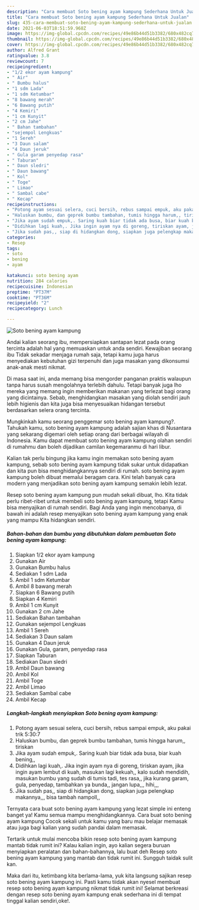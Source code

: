 ```yaml
---
description: "Cara membuat Soto bening ayam kampung Sederhana Untuk Jualan"
title: "Cara membuat Soto bening ayam kampung Sederhana Untuk Jualan"
slug: 435-cara-membuat-soto-bening-ayam-kampung-sederhana-untuk-jualan
date: 2021-06-03T18:51:59.968Z
image: https://img-global.cpcdn.com/recipes/49e86b44d51b3382/680x482cq70/soto-bening-ayam-kampung-foto-resep-utama.jpg
thumbnail: https://img-global.cpcdn.com/recipes/49e86b44d51b3382/680x482cq70/soto-bening-ayam-kampung-foto-resep-utama.jpg
cover: https://img-global.cpcdn.com/recipes/49e86b44d51b3382/680x482cq70/soto-bening-ayam-kampung-foto-resep-utama.jpg
author: Alfred Grant
ratingvalue: 3.8
reviewcount: 7
recipeingredient:
- "1/2 ekor ayam kampung"
- " Air"
- " Bumbu halus"
- "1 sdm Lada"
- "1 sdm Ketumbar"
- "8 bawang merah"
- "6 Bawang putih"
- "4 Kemiri"
- "1 cm Kunyit"
- "2 cm Jahe"
- " Bahan tambahan"
- "sejempol Lengkuas"
- "1 Sereh"
- "3 Daun salam"
- "4 Daun jeruk"
- " Gula garam penyedap rasa"
- " Taburan"
- " Daun sledri"
- " Daun bawang"
- " Kol"
- " Toge"
- " Limao"
- " Sambal cabe"
- " Kecap"
recipeinstructions:
- "Potong ayam sesuai selera, cuci bersih, rebus sampai empuk, aku pakai trik 5:30:7"
- "Haluskan bumbu, dan geprek bumbu tambahan, tumis hingga harum,, tiriskan"
- "Jika ayam sudah empuk,. Saring kuah biar tidak ada busa, biar kuah bening,,"
- "Didihkan lagi kuah,. Jika ingin ayam nya di goreng, tiriskan ayam, jika ingin ayam lembut di kuah, masukan lagi kekuah,, kalo sudah mendidih, masukan bumbu yang sudah di tumis tadi, tes rasa,, jika kurang garam, gula, penyedap, tambahkan ya bunda,, jangan lupa,,, hihi,,,"
- "Jika sudah pas,, siap di hidangkan dong, siapkan juga pelengkap makannya,,, bisa tambah nampoll,,"
categories:
- Resep
tags:
- soto
- bening
- ayam

katakunci: soto bening ayam 
nutrition: 284 calories
recipecuisine: Indonesian
preptime: "PT37M"
cooktime: "PT36M"
recipeyield: "2"
recipecategory: Lunch

---
```



![Soto bening ayam kampung](https://img-global.cpcdn.com/recipes/49e86b44d51b3382/680x482cq70/soto-bening-ayam-kampung-foto-resep-utama.jpg)

Andai kalian seorang ibu, mempersiapkan santapan lezat pada orang tercinta adalah hal yang memuaskan untuk anda sendiri. Kewajiban seorang ibu Tidak sekadar menjaga rumah saja, tetapi kamu juga harus menyediakan kebutuhan gizi terpenuhi dan juga masakan yang dikonsumsi anak-anak mesti nikmat.

Di masa  saat ini, anda memang bisa mengorder panganan praktis walaupun tanpa harus susah mengolahnya terlebih dahulu. Tetapi banyak juga lho mereka yang memang ingin memberikan makanan yang terlezat bagi orang yang dicintainya. Sebab, menghidangkan masakan yang diolah sendiri jauh lebih higienis dan kita juga bisa menyesuaikan hidangan tersebut berdasarkan selera orang tercinta. 



Mungkinkah kamu seorang penggemar soto bening ayam kampung?. Tahukah kamu, soto bening ayam kampung adalah sajian khas di Nusantara yang sekarang digemari oleh setiap orang dari berbagai wilayah di Indonesia. Kamu dapat membuat soto bening ayam kampung olahan sendiri di rumahmu dan boleh dijadikan camilan kegemaranmu di hari libur.

Kalian tak perlu bingung jika kamu ingin memakan soto bening ayam kampung, sebab soto bening ayam kampung tidak sukar untuk didapatkan dan kita pun bisa menghidangkannya sendiri di rumah. soto bening ayam kampung boleh dibuat memalui beragam cara. Kini telah banyak cara modern yang menjadikan soto bening ayam kampung semakin lebih lezat.

Resep soto bening ayam kampung pun mudah sekali dibuat, lho. Kita tidak perlu ribet-ribet untuk membeli soto bening ayam kampung, tetapi Kamu bisa menyajikan di rumah sendiri. Bagi Anda yang ingin mencobanya, di bawah ini adalah resep menyajikan soto bening ayam kampung yang enak yang mampu Kita hidangkan sendiri.

<!--inarticleads1-->

##### Bahan-bahan dan bumbu yang dibutuhkan dalam pembuatan Soto bening ayam kampung:

1. Siapkan 1/2 ekor ayam kampung
1. Gunakan  Air
1. Gunakan  Bumbu halus
1. Sediakan 1 sdm Lada
1. Ambil 1 sdm Ketumbar
1. Ambil 8 bawang merah
1. Siapkan 6 Bawang putih
1. Siapkan 4 Kemiri
1. Ambil 1 cm Kunyit
1. Gunakan 2 cm Jahe
1. Sediakan  Bahan tambahan
1. Gunakan sejempol Lengkuas
1. Ambil 1 Sereh
1. Sediakan 3 Daun salam
1. Gunakan 4 Daun jeruk
1. Gunakan  Gula, garam, penyedap rasa
1. Siapkan  Taburan
1. Sediakan  Daun sledri
1. Ambil  Daun bawang
1. Ambil  Kol
1. Ambil  Toge
1. Ambil  Limao
1. Sediakan  Sambal cabe
1. Ambil  Kecap




<!--inarticleads2-->

##### Langkah-langkah menyiapkan Soto bening ayam kampung:

1. Potong ayam sesuai selera, cuci bersih, rebus sampai empuk, aku pakai trik 5:30:7
1. Haluskan bumbu, dan geprek bumbu tambahan, tumis hingga harum,, tiriskan
1. Jika ayam sudah empuk,. Saring kuah biar tidak ada busa, biar kuah bening,,
1. Didihkan lagi kuah,. Jika ingin ayam nya di goreng, tiriskan ayam, jika ingin ayam lembut di kuah, masukan lagi kekuah,, kalo sudah mendidih, masukan bumbu yang sudah di tumis tadi, tes rasa,, jika kurang garam, gula, penyedap, tambahkan ya bunda,, jangan lupa,,, hihi,,,
1. Jika sudah pas,, siap di hidangkan dong, siapkan juga pelengkap makannya,,, bisa tambah nampoll,,




Ternyata cara buat soto bening ayam kampung yang lezat simple ini enteng banget ya! Kamu semua mampu menghidangkannya. Cara buat soto bening ayam kampung Cocok sekali untuk kamu yang baru mau belajar memasak atau juga bagi kalian yang sudah pandai dalam memasak.

Tertarik untuk mulai mencoba bikin resep soto bening ayam kampung mantab tidak rumit ini? Kalau kalian ingin, ayo kalian segera buruan menyiapkan peralatan dan bahan-bahannya, lalu buat deh Resep soto bening ayam kampung yang mantab dan tidak rumit ini. Sungguh taidak sulit kan. 

Maka dari itu, ketimbang kita berlama-lama, yuk kita langsung sajikan resep soto bening ayam kampung ini. Pasti kamu tiidak akan nyesel membuat resep soto bening ayam kampung nikmat tidak rumit ini! Selamat berkreasi dengan resep soto bening ayam kampung enak sederhana ini di tempat tinggal kalian sendiri,oke!.

